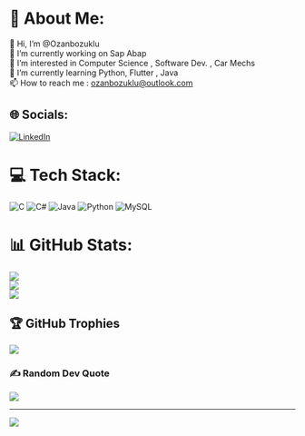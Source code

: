# 💫 About Me:
👋 Hi, I’m @Ozanbozuklu<br>🔭 I’m currently working on Sap Abap<br>👀 I’m interested in Computer Science , Software Dev. , Car Mechs<br>🌱 I’m currently learning Python, Flutter , Java<br>📫 How to reach me : ozanbozuklu@outlook.com


## 🌐 Socials:
[![LinkedIn](https://img.shields.io/badge/LinkedIn-%230077B5.svg?logo=linkedin&logoColor=white)](https://linkedin.com/in/www.linkedin.com/in/ozan-bozuklu) 

# 💻 Tech Stack:
![C](https://img.shields.io/badge/c-%2300599C.svg?style=for-the-badge&logo=c&logoColor=white) ![C#](https://img.shields.io/badge/c%23-%23239120.svg?style=for-the-badge&logo=c-sharp&logoColor=white) ![Java](https://img.shields.io/badge/java-%23ED8B00.svg?style=for-the-badge&logo=java&logoColor=white) ![Python](https://img.shields.io/badge/python-3670A0?style=for-the-badge&logo=python&logoColor=ffdd54) ![MySQL](https://img.shields.io/badge/mysql-%2300f.svg?style=for-the-badge&logo=mysql&logoColor=white)
# 📊 GitHub Stats:
![](https://github-readme-stats.vercel.app/api?username=Ozanbozuklu&theme=dark&hide_border=false&include_all_commits=false&count_private=false)<br/>
![](https://github-readme-streak-stats.herokuapp.com/?user=Ozanbozuklu&theme=dark&hide_border=false)<br/>
![](https://github-readme-stats.vercel.app/api/top-langs/?username=Ozanbozuklu&theme=dark&hide_border=false&include_all_commits=false&count_private=false&layout=compact)

## 🏆 GitHub Trophies
![](https://github-profile-trophy.vercel.app/?username=Ozanbozuklu&theme=radical&no-frame=false&no-bg=true&margin-w=4)

### ✍️ Random Dev Quote
![](https://quotes-github-readme.vercel.app/api?type=horizontal&theme=radical)


---
[![](https://visitcount.itsvg.in/api?id=Ozanbozuklu&icon=0&color=0)](https://visitcount.itsvg.in)
